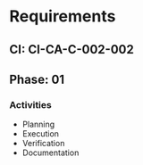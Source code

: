 # Requirements

## CI: CI-CA-C-002-002
## Phase: 01

### Activities
- Planning
- Execution
- Verification
- Documentation
